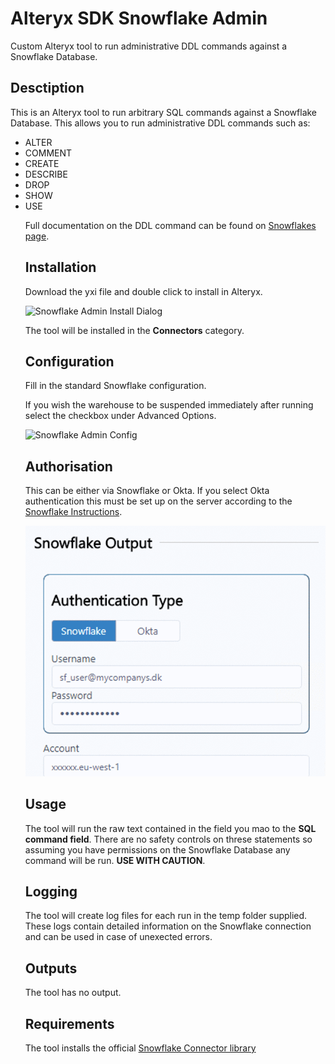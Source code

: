# Alteryx SDK Snowflake Admin
Custom Alteryx tool to run administrative DDL commands against a Snowflake Database.

## Desctiption
This is an Alteryx tool to run arbitrary SQL commands against a Snowflake Database. This allows you to run administrative DDL commands such as:

- ALTER <object>
- COMMENT
- CREATE <object>
- DESCRIBE <object>
- DROP <object>
- SHOW <objects>
- USE <object>

Full documentation on the DDL command can be found on [Snowflakes page](https://docs.snowflake.com/en/sql-reference/sql-ddl-summary.html).

## Installation
Download the yxi file and double click to install in Alteryx.

<img src="https://user-images.githubusercontent.com/4363445/111472549-5c30a480-872a-11eb-906c-8512ea09d21e.png" width='500px' alt="Snowflake Admin Install Dialog">

The tool will be installed in the __Connectors__ category.

## Configuration
Fill in the standard Snowflake configuration.

If you wish the warehouse to be suspended immediately after running select the checkbox under Advanced Options.

<img src="https://user-images.githubusercontent.com/4363445/111470688-69e52a80-8728-11eb-96a9-212544686203.png" width="500" alt="Snowflake Admin Config">

## Authorisation
This can be either via Snowflake or Okta. If you select Okta authentication this must be set up on the server according to the [Snowflake Instructions](https://docs.snowflake.com/en/user-guide/admin-security-fed-auth-configure-snowflake.html). 

<img src='https://github.com/bobpeers/Alteryx_SDK_Snowflake_Output/blob/main/images/okta.gif' width=500px alt='Snowflake Okta Authentication'>

## Usage
The tool will run the raw text contained in the field you mao to the  **SQL command field**. There are no safety controls on threse statements so assuming you have permissions on the Snowflake Database any command will be run. **USE WITH CAUTION**.

## Logging
The tool will create log files for each run in the temp folder supplied. These logs contain detailed information on the Snowflake connection and can be used in case of unexected errors.

## Outputs
The tool has no output.

## Requirements

The tool installs the official [Snowflake Connector library](https://docs.snowflake.com/en/user-guide/python-connector.html)
